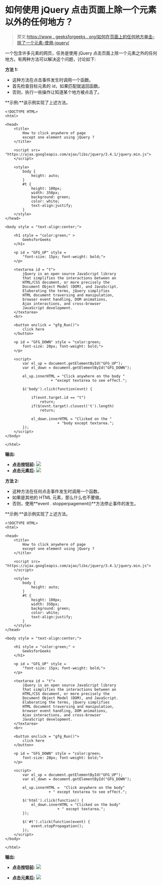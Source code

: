 # 如何使用 jQuery 点击页面上除一个元素以外的任何地方？

> 原文:[https://www . geeksforgeeks . org/如何在页面上的任何地方单击-除了一个元素-使用-jquery/](https://www.geeksforgeeks.org/how-to-click-anywhere-on-the-page-except-one-element-using-jquery/)

一个包含许多元素的网页，任务是使用 jQuery 点击页面上除一个元素之外的任何地方。有两种方法可以解决这个问题，讨论如下:

**方法 1:**

*   这种方法在点击事件发生时调用一个函数。
*   首先检查目标元素的 id，如果匹配就返回函数。
*   否则，执行一些操作让知道某个地方被点击了。

**示例:**该示例实现了上述方法。

```
<!DOCTYPE HTML> 
<html> 

<head> 
    <title> 
        How to click anywhere of page
        except one element using jQuery ?
    </title>

    <script src=
"https://ajax.googleapis.com/ajax/libs/jquery/3.4.1/jquery.min.js">
    </script>

    <style>
        body {
            height: auto;
        }
        #t {
            height: 100px;
            width: 350px;
            background: green;
            color: white;
            text-align:justify;
        }
    </style>
</head> 

<body style = "text-align:center;">

    <h1 style = "color:green;" > 
        GeeksforGeeks 
    </h1>

    <p id = "GFG_UP" style =
        "font-size: 15px; font-weight: bold;">
    </p>

    <textarea id = "t">
        jQuery is an open source JavaScript library
        that simplifies the interactions between an
        HTML/CSS document, or more precisely the 
        Document Object Model (DOM), and JavaScript.
        Elaborating the terms, jQuery simplifies
        HTML document traversing and manipulation,
        browser event handling, DOM animations, 
        Ajax interactions, and cross-browser
        JavaScript development.
    </textarea>
    <br>

    <button onclick = "gfg_Run()"> 
        click here
    </button>

    <p id = "GFG_DOWN" style = "color:green;
        font-size: 20px; font-weight: bold;">
    </p>

    <script>
        var el_up = document.getElementById("GFG_UP");
        var el_down = document.getElementById("GFG_DOWN");

        el_up.innerHTML = "Click anywhere on the body "
                     + "except textarea to see effect.";

        $('body').click(function(evnt) {

            if(evnt.target.id == "t")
                return;
            if($(evnt.target).closest('t').length)
                return;

            el_down.innerHTML = "Clicked on the "
                        + "body except textarea.";
        });
    </script> 
</body> 

</html>
```

**输出:**

*   **点击按钮前:**
    ![](img/d033eeb03b005b1291c74b64bdc8f3e6.png)
*   **点击元素后:**
    ![](img/d49eb417ac86accb314b540c09abd77b.png)

**方法 2:**

*   这种方法在任何点击事件发生时调用一个函数。
*   如果是其他的 HTML 元素，那么什么也不要做。
*   否则，使用**event . stopperpagement()**方法停止事件的发生。

**示例:**该示例实现了上述方法。

```
<!DOCTYPE HTML> 
<html> 

<head> 
    <title> 
        How to click anywhere of page
        except one element using jQuery ?
    </title>

    <script src=
"https://ajax.googleapis.com/ajax/libs/jquery/3.4.1/jquery.min.js">
    </script>

    <style>
        body {
            height: auto;
        }
        #t {
            height: 100px;
            width: 350px;
            background: green;
            color: white;
            text-align:justify;
        }
    </style>
</head> 

<body style = "text-align:center;">

    <h1 style = "color:green;" > 
        GeeksforGeeks 
    </h1>

    <p id = "GFG_UP" style =
        "font-size: 15px; font-weight: bold;">
    </p>

    <textarea id = "t">
        jQuery is an open source JavaScript library
        that simplifies the interactions between an
        HTML/CSS document, or more precisely the 
        Document Object Model (DOM), and JavaScript.
        Elaborating the terms, jQuery simplifies
        HTML document traversing and manipulation,
        browser event handling, DOM animations, 
        Ajax interactions, and cross-browser
        JavaScript development.
    </textarea>
    <br>

    <button onclick = "gfg_Run()"> 
        click here
    </button>

    <p id = "GFG_DOWN" style = "color:green;
        font-size: 20px; font-weight: bold;">
    </p>

    <script>
        var el_up = document.getElementById("GFG_UP");
        var el_down = document.getElementById("GFG_DOWN");

        el_up.innerHTML =  "Click anywhere on the body"
                    + " except textarea to see effect.";

        $('html').click(function() {
            el_down.innerHTML = "Clicked on the body"
                        + " except textarea.";
        });

        $('#t').click(function(event) {
            event.stopPropagation();
        });
    </script> 
</body> 

</html>
```

**输出:**

*   **点击按钮前:**
    ![](img/d033eeb03b005b1291c74b64bdc8f3e6.png)

*   **点击元素后:**
    ![](img/d49eb417ac86accb314b540c09abd77b.png)